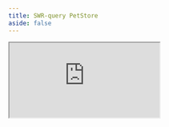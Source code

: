 ```yaml
---
title: SWR-query PetStore
aside: false
---
```


<iframe 
  src="https://codesandbox.io/embed/github/kubb-project/kubb/tree/main/examples/swr?fontsize=14&module=%2Fsrc%2Fgen%2Fmodels%2FPerson.ts&theme=dark&view=editor"
   :style="{
    width: '100%',
    height: '700px',
    border: 0,
    borderRadius: '4px',
    overflow: 'hidden'
  }"
  title="simple"
  allow="accelerometer; ambient-light-sensor; camera; encrypted-media; geolocation; gyroscope; hid; microphone; midi; payment; usb; vr; xr-spatial-tracking"
  sandbox="allow-forms allow-modals allow-popups allow-presentation allow-same-origin allow-scripts"
/>
